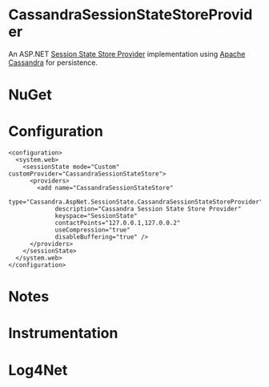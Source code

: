 CassandraSessionStateStoreProvider
==================================

An ASP.NET <a href="http://msdn.microsoft.com/en-us/library/ms178587.aspx">Session State Store Provider</a> 
implementation using <a href="http://cassandra.apache.org/">Apache Cassandra</a> for persistence.

NuGet
==================================



Configuration 
==================================
    <configuration>
      <system.web>
        <sessionState mode="Custom" customProvider="CassandraSessionStateStore">
          <providers>
            <add name="CassandraSessionStateStore" 
                 type="Cassandra.AspNet.SessionState.CassandraSessionStateStoreProvider" 
                 description="Cassandra Session State Store Provider"
                 keyspace="SessionState"
                 contactPoints="127.0.0.1,127.0.0.2"
                 useCompression="true"
                 disableBuffering="true" />                 
          </providers>
        </sessionState>
      </system.web>
    </configuration>

Notes
=====


Instrumentation 
===============


Log4Net
=======



